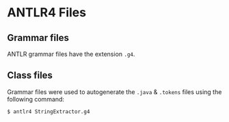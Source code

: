 # ANTLR4 Files

## Grammar files

ANTLR grammar files have the extension `.g4`.

## Class files

Grammar files were used to autogenerate the `.java` & `.tokens` files using the following command:

```bash
$ antlr4 StringExtractor.g4
```